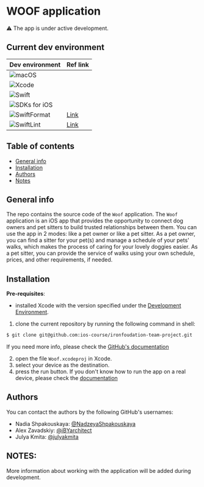 # WOOF application 

⚠️ The app is under active development.

## Current dev environment 

| Dev environment| Ref link |
| --- | -- |
| ![macOS](https://img.shields.io/badge/macOS-13.3+-blue) | | 
| ![Xcode](https://img.shields.io/badge/Xcode-14.3-red) | |
| ![Swift](https://img.shields.io/badge/Swift-5.8-orange) | |
| ![SDKs for iOS](https://img.shields.io/badge/SDKs%20for%20iOS-15%2B-lightgrey) | |
| ![SwiftFormat](https://img.shields.io/badge/SwiftFormat-0.51.7-yellow) | [Link](https://github.com/nicklockwood/SwiftFormat) |
| ![SwiftLint](https://img.shields.io/badge/SwiftLint-0.51.0-green)| [Link](https://github.com/realm/SwiftLint) |

## Table of contents
* [General info](#general-info)
* [Installation](#installation)
* [Authors](#authors)
* [Notes](#notes)

## General info

The repo contains the source code of the `Woof` application.
The `Woof` application is an iOS app that provides the opportunity to connect dog owners and pet sitters to build trusted relationships between them.
You can use the app in 2 modes: like a pet owner or like a pet sitter.
As a pet owner, you can find a sitter for your pet(s) and manage a schedule of your pets' walks, which makes the process of caring for your lovely doggies easier.
As a pet sitter, you can provide the service of walks using your own schedule, prices, and other requirements, if needed.

## Installation

**Pre-requisites**: 
- installed Xcode with the version specified under the [Development Environment](https://github.com/ios-course/ironfoudation-team-project/blob/0467f4531423c7869f7e4fe3f45dad07835cadf8/README.md#current-dev-environment).

1) clone the current repository by running the following command in shell:
```bash
$ git clone git@github.com:ios-course/ironfoudation-team-project.git
```
If you need more info, please check the [GitHub's documentation](https://docs.github.com/en/repositories/creating-and-managing-repositories/cloning-a-repository)

2) open the file `Woof.xcodeproj` in Xcode.
3) select your device as the destination.
4) press the run button.
If you don't know how to run the app on a real device, please check the [documentation](https://developer.apple.com/documentation/xcode/running-your-app-in-simulator-or-on-a-device)

## Authors

You can contact the authors by the following GitHub's usernames:

- Nadia Shpakouskaya: [@NadzeyaShpakouskaya](https://github.com/NadzeyaShpakouskaya)
- Alex Zavadskiy: [@iBYarchitect](https://github.com/iBYarchitect)
- Julya Kmita: [@julyakmita](https://github.com/julyakmita)

## NOTES:

More information about working with the application will be added during development.
